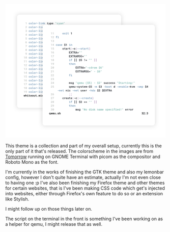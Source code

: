 ![](image.png)

This theme is a collection and part of my overall setup, currently this is the only part of it that's released.
The colorscheme in the images are from [Tomorrow](https://github.com/ChrisKempson/Tomorrow-Theme) running on GNOME Terminal with picom as the compositor and Roboto Mono as the font.

I'm currently in the works of finishing the GTK theme and also my lemonbar config, however I don't quite have an estimate, actually I'm not even close to having one :p
I've also been finishing my Firefox theme and other themes for certain websites, that is I've been making CSS code which get's injected into websites, either through Firefox's own feature to do so or an extension like Stylish.

I might follow up on those things later on.

The script on the terminal in the front is something I've been working on as a helper for qemu, I might release that as well.
